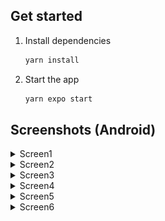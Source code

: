 ## Get started

1. Install dependencies

   ```bash
   yarn install
   ```

2. Start the app

   ```bash
   yarn expo start
   ```

## Screenshots (Android)
<details>
  <summary>Screen1</summary>

  ![Screen1](./assets/screenshots/screen1.png)
</details>
<details>
  <summary>Screen2</summary>

  ![Screen2](./assets/screenshots/screen2.png)
</details>
<details>
  <summary>Screen3</summary>
  
  ![Screen3](./assets/screenshots/screen3.png)
</details>
<details>
  <summary>Screen4</summary>
  
  ![Screen4](./assets/screenshots/screen4.png)
</details>
<details>
  <summary>Screen5</summary>
  
  ![Screen5](./assets/screenshots/screen5.png)
</details>
<details>
  <summary>Screen6</summary>
  
  ![Screen6](./assets/screenshots/screen6.png)
</details>


